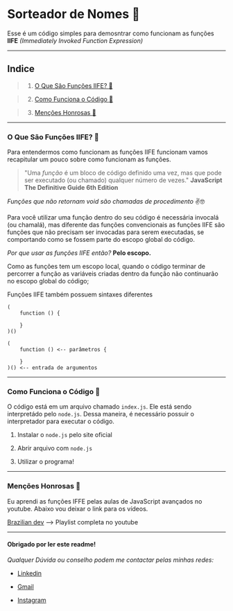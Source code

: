# Sorteador de Nomes :jigsaw:

Esse é um código simples para demosntrar como funcionam as funções **IIFE** *(Immediately Invoked Function Expression)*


---

## Indice
> 1. [O Que São Funções IIFE? :thinking:]()

> 2. [Como Funciona o Código :page_with_curl:]()

> 3. [Menções Honrosas :medal_sports:]()

---

### O Que São Funções IIFE? :thinking: 
Para entendermos como funcionam as funções IIFE funcionam vamos recapitular um pouco sobre como funcionam as funções.

> "Uma *função* é um bloco de código definido uma vez, mas que pode ser executado (ou chamado) qualquer número de vezes."
**JavaScript The Definitive Guide 6th Edition**

*Funções que não retornam void são chamadas de procedimento* :v::nerd_face:

Para você utilizar uma função dentro do seu código é necessária invocalá (ou chamalá), mas diferente das funções convencionais as funções IIFE são funções que não precisam ser invocadas para serem executadas, se comportando como se fossem parte do escopo global do código. 

*Por que usar as funções IIFE então?* **Pelo escopo.**

Como as funções tem um escopo local, quando o código terminar de percorrer a função as variáveis criadas dentro da função não continuarão no escopo global do código;

Funções IIFE também possuem sintaxes diferentes
```
(               
    function () { 

    }
)()

```

```
(
    function () <-- parâmetros { 

    }
)() <-- entrada de argumentos

```

---


### Como Funciona o Código :page_with_curl:

O código está em um arquivo chamado `index.js`. Ele está sendo interpretádo pelo `node.js`. Dessa maneira, é necessário possuir o interpretador para executar o código.

1. Instalar o `node.js` pelo site oficial 

2. Abrir arquivo com `node.js`

3. Utilizar o programa! 


---

### Menções Honrosas :medal_sports:
Eu aprendi as funções IFFE pelas aulas de JavaScript avançados no youtube. Abaixo vou deixar o link para os vídeos. 

[Brazilian dev](https://www.youtube.com/watch?v=kGbbPBRFCE0&list=PL-R1FQNkywO4sD42B6OI6KjG3uOPT0aNl) --> Playlist completa no youtube

---

#### Obrigado por ler este readme!

*Qualquer Dúvida ou conselho podem me contactar pelas minhas redes:* 
 
* [Linkedin](https://www.linkedin.com/in/alexandre-bitelo-0bab0824b/)

* <nav><a href = "mailto: alexandrebitelo41@gmail.com" target="_blank" rel="external" >Gmail</a>

* [Instagram](https://www.instagram.com/biteloalexandre)
